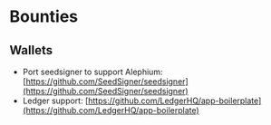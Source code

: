 # Bounties

## Wallets

* Port seedsigner to support Alephium: [https://github.com/SeedSigner/seedsigner](https://github.com/SeedSigner/seedsigner)
* Ledger support: [https://github.com/LedgerHQ/app-boilerplate](https://github.com/LedgerHQ/app-boilerplate)
